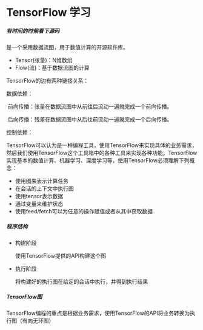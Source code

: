 # TensorFlow 学习

##### 有时间的时候看下源码

是一个采用数据流图，用于数值计算的开源软件库。

- Tensor(张量)：N维数组
- Flow(流)：基于数据流图的计算

TensorFlow的边有两种链接关系：

数据依赖：

​	前向传播：张量在数据流图中从前往后流动一遍就完成一个前向传播。

​	后向传播：残差在数据流图中从后往前流动一遍就完成一个后向传播。

控制依赖：



TensorFlow可以认为是一种编程工具，使用TensorFlow来实现具体的业务需求，然后我们使用TensorFlow这个工具箱中的各种工具来实现各种功能。TensorFlow实现基本的数值计算、机器学习、深度学习等，使用TensorFlow必须理解下列概念：

- 使用图来表示计算任务
- 在会话的上下文中执行图
- 使用tensor表示数据
- 通过变量来维护状态
- 使用feed/fetch可以为任意的操作赋值或者从其中获取数据



##### 程序结构

- 构建阶段

  使用TensorFlow提供的API构建这个图

- 执行阶段

  将构建好的执行图在给定的会话中执行，并得到执行结果

##### TensorFlow图

TensorFlow编程的重点是根据业务需求，使用TensorFlow的API将业务转换为执行图（有向无环图）

